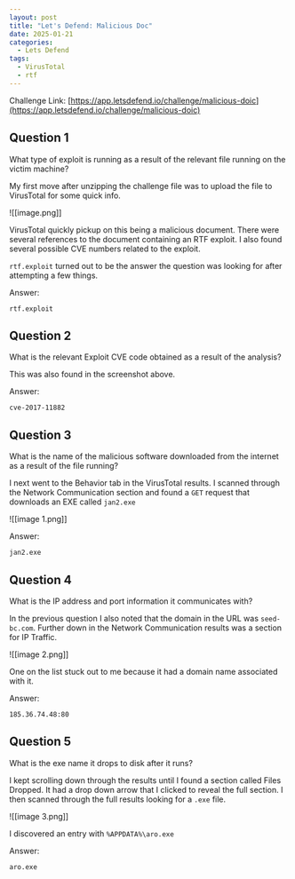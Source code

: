 ```yaml
---
layout: post
title: "Let's Defend: Malicious Doc"
date: 2025-01-21
categories:
  - Lets Defend
tags:
  - VirusTotal
  - rtf
---
```

Challenge Link: [https://app.letsdefend.io/challenge/malicious-doic](https://app.letsdefend.io/challenge/malicious-doic)

## Question 1
What type of exploit is running as a result of the relevant file running on the victim machine?

My first move after unzipping the challenge file was to upload the file to VirusTotal for some quick info.

![[image.png]]

VirusTotal quickly pickup on this being a malicious document. There were several references to the document containing an RTF exploit. I also found several possible CVE numbers related to the exploit.

`rtf.exploit` turned out to be the answer the question was looking for after attempting a few things.

Answer:

`rtf.exploit`

## Question 2
What is the relevant Exploit CVE code obtained as a result of the analysis?

This was also found in the screenshot above.

Answer:

`cve-2017-11882`

## Question 3
What is the name of the malicious software downloaded from the internet as a result of the file running?

I next went to the Behavior tab in the VirusTotal results. I scanned through the Network Communication section and found a `GET` request that downloads an EXE called `jan2.exe`

![[image 1.png]]

Answer:

`jan2.exe`

## Question 4
What is the IP address and port information it communicates with?

In the previous question I also noted that the domain in the URL was `seed-bc.com`. Further down in the Network Communication results was a section for IP Traffic.

![[image 2.png]]

One on the list stuck out to me because it had a domain name associated with it.

Answer:

`185.36.74.48:80`

## Question 5
What is the exe name it drops to disk after it runs?

I kept scrolling down through the results until I found a section called Files Dropped. It had a drop down arrow that I clicked to reveal the full section. I then scanned through the full results looking for a `.exe` file.

![[image 3.png]]

I discovered an entry with `%APPDATA%\aro.exe`

Answer:

`aro.exe`